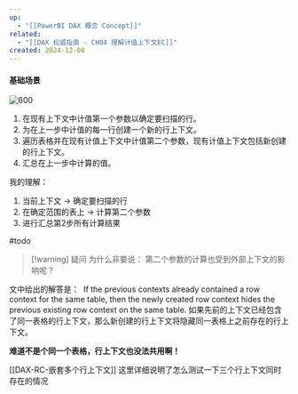 ```yaml
---
up:
  - "[[PowerBI DAX 概念 Concept]]"
related:
  - "[[DAX 权威指南 - CH04 理解计值上下文EC]]"
created: 2024-12-08
---
```

#### 基础场景

![600](https://s1.vika.cn/space/2024/03/21/60d98527ac6b41f9822bd48cd887ed9b)

1. 在现有上下文中计值第一个参数以确定要扫描的行。  
2. 为在上一步中计值的每一行创建一个新的行上下文。  
3. 遍历表格并在现有计值上下文中计值第二个参数，现有计值上下文包括新创建的行上下文。 
4. 汇总在上一步中计算的值。  

我的理解：

1. 当前上下文 -> 确定要扫描的行
2. 在确定范围的表上 -> 计算第二个参数
3. 进行汇总第2步所有计算结果


#todo

> [!warning] 疑问
> 为什么非要说： 第二个参数的计算也受到外部上下文的影响呢？


文中给出的解答是：
 If the previous contexts already contained a row context for the same table, then the newly created row context hides the previous existing row context on the same table.
如果先前的上下文已经包含了同一表格的行上下文，那么新创建的行上下文将隐藏同一表格上之前存在的行上下文。

**难道不是个同一个表格，行上下文也没法共用啊！**

[[DAX-RC-嵌套多个行上下文]] 这里详细说明了怎么测试一下三个行上下文同时存在的情况

